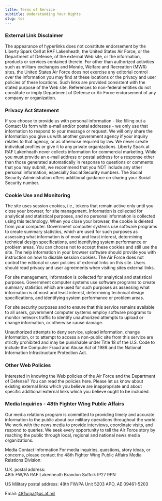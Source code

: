 ```yaml
---
title: Terms of Service
subtitle: Understanding Your Rights
slug: tos
---
```

### External Link Disclaimer

The appearance of hyperlinks does not constitute endorsement by the Liberty Spark Cell at RAF Lakenheath, the United States Air Force, or the Department of Defense, of the external Web site, or the information, products or services contained therein. For other than authorized activities such as military exchanges and Morale, Welfare and Recreation (MWR) sites, the United States Air Force does not exercise any editorial control over the information you may find at these locations or the privacy and user policies of these locations. Such links are provided consistent with the stated purpose of the Web site. References to non-federal entities do not constitute or imply Department of Defense or Air Force endorsement of any company or organization.

### Privacy Act Statement

If you choose to provide us with personal information - like filling out a Contact Us form with e-mail and/or postal addresses - we only use that information to respond to your message or request. We will only share the information you give us with another government agency if your inquiry relates to that agency, or as otherwise required by law. We never create individual profiles or give it to any private organizations. Liberty Spark at RAF Lakenheath never collects information for commercial marketing. While you must provide an e-mail address or postal address for a response other than those generated automatically in response to questions or comments that you may submit, we recommend that you NOT include any other personal information, especially Social Security numbers. The Social Security Administration offers additional guidance on sharing your Social Security number.

### Cookie Use and Monitoring

The site uses session cookies, i.e., tokens that remain active only until you close your browser, for site management. Information is collected for analytical and statistical purposes, and no personal information is collected using this technology. When you close your browser, the cookie is deleted from your computer. Government computer systems use software programs to create summary statistics, which are used for such purposes as assessing what information is of most and least interest, determining technical design specifications, and identifying system performance or problem areas. You can choose not to accept these cookies and still use the site. The help information in your browser software should provide you with instruction on how to disable session cookies. The Air Force does not control the editorial or user policies of external links on this site. Users should read privacy and user agreements when visiting sites external links.

For site management, information is collected for analytical and statistical purposes. Government computer systems use software programs to create summary statistics which are used for such purposes as assessing what information is of most and least interest, determining technical design specifications, and identifying system performance or problem areas.

For site security purposes and to ensure that this service remains available to all users, government computer systems employ software programs to monitor network traffic to identify unauthorized attempts to upload or change information, or otherwise cause damage.

Unauthorized attempts to deny service, upload information, change information, or to attempt to access a non-public site from this service are strictly prohibited and may be punishable under Title 18 of the U.S. Code to include the Computer Fraud and Abuse Act of 1986 and the National Information Infrastructure Protection Act.

### Other Web Policies

Interested in knowing the Web policies of the Air Force and the Department of Defense? You can read the policies here. Please let us know about existing external links which you believe are inappropriate and about specific additional external links which you believe ought to be included.

### Media Inquiries - 48th Fighter Wing Public Affairs

Our media relations program is committed to providing timely and accurate information to the public about our military operations throughout the world. We work with the news media to provide interviews, coordinate visits, and respond to queries. We seek every opportunity to tell the Air Force story by reaching the public through local, regional and national news media organizations.

Media Contact Information
For media inquiries, questions, story ideas, or concerns, please contact the 48th Fighter Wing Public Affairs Media Relations Division:

U.K. postal address:  
48th FW/PA
RAF Lakenheath
Brandon
Suffolk
IP27 9PN

US Military postal address:
48th FW/PA
Unit 5203
APO, AE 09461-5203

Email:
48fw.pa@us.af.mil
